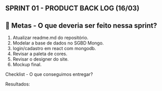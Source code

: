 ## SPRINT 01 - PRODUCT BACK LOG (16/03)

## 🎯 Metas - O que deveria ser feito nessa sprint?

1. Atualizar readme.md do repositório. 
2. Modelar a base de dados no SGBD Mongo. 
3. login/cadastro em react com mongodb. 
4. Revisar a paleta de cores. 
5. Revisar o designer do site.
6. Mockup final.

Checklist - O que conseguimos entregar?

Resultados:
